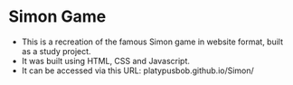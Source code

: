 # Simon Game
- This is a recreation of the famous Simon game in website format, built as a study project.
- It was built using HTML, CSS and Javascript.
- It can be accessed via this URL: platypusbob.github.io/Simon/
